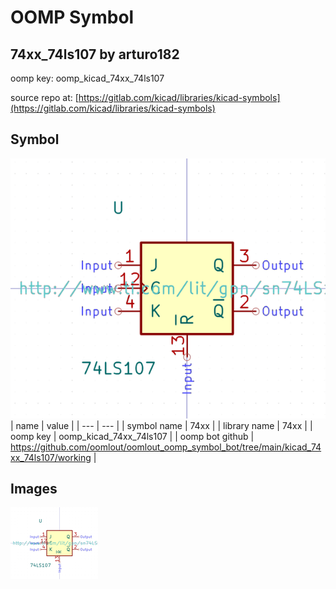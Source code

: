 # OOMP Symbol  
## 74xx_74ls107  by arturo182  
  
oomp key: oomp_kicad_74xx_74ls107  
  
source repo at: [https://gitlab.com/kicad/libraries/kicad-symbols](https://gitlab.com/kicad/libraries/kicad-symbols)  
## Symbol  
  
[![working.png](working_600.png)](working.png)  
| name | value | 
| --- | --- | 
| symbol name | 74xx | 
| library name | 74xx | 
| oomp key | oomp_kicad_74xx_74ls107 | 
| oomp bot github | https://github.com/oomlout/oomlout_oomp_symbol_bot/tree/main/kicad_74xx_74ls107/working | 
## Images  
  
[![working.png](working_140.png)](working.png)  
